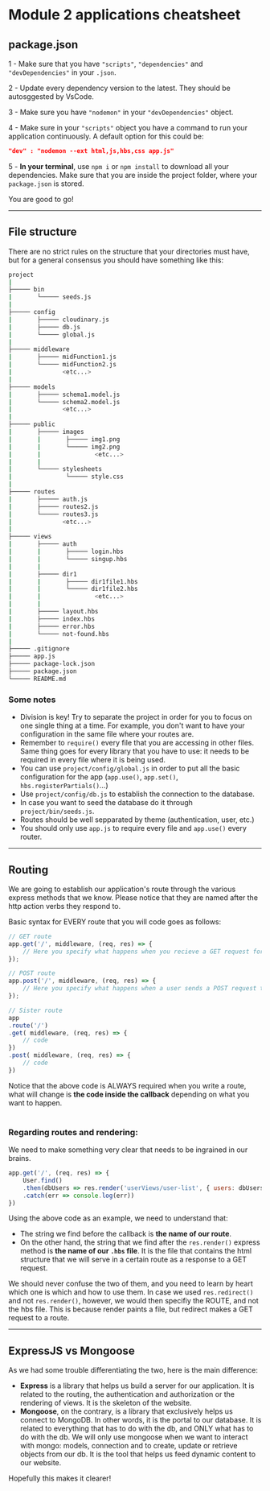 # **Module 2 applications cheatsheet**

## **package.json**

1 - Make sure that you have `"scripts"`, `"dependencies"` and `"devDependencies"` in your `.json`.

2 - Update every dependency version to the latest. They should be autosggested by VsCode.

3 - Make sure you have `"nodemon"` in your `"devDependencies"` object.

4 - Make sure in your `"scripts"` object you have a command to run your application continuously. A default option for this could be: 
```` JSON
"dev" : "nodemon --ext html,js,hbs,css app.js"
````

5 - **In your terminal**, use  `npm i` or `npm install` to download all your dependencies. Make sure that you are inside the project folder, where your `package.json` is stored.

You are good to go!

<hr>

## **File structure**

There are no strict rules on the structure that your directories must have, but for a general consensus you should have something like this:

``` bash
project
|
├───── bin
|       └───── seeds.js
|
├───── config
|       ├───── cloudinary.js
|       ├───── db.js
|       └───── global.js
|
├───── middleware
|       ├───── midFunction1.js
|       └───── midFunction2.js
|              <etc...>
|
├───── models
|       ├───── schema1.model.js
|       └───── schema2.model.js
|              <etc...>
|
├───── public
|       ├───── images
|       |       ├───── img1.png
|       |       └───── img2.png
|       |               <etc...>
|       |       
|       └───── stylesheets
|               └───── style.css
|
├───── routes
|       ├───── auth.js
|       ├───── routes2.js
|       └───── routes3.js
|              <etc...>
|
├───── views
|       ├───── auth
|       |       ├───── login.hbs
|       |       └───── singup.hbs
|       |      
|       ├───── dir1
|       |       ├───── dir1file1.hbs
|       |       └───── dir1file2.hbs
|       |               <etc...>
|       |
|       ├───── layout.hbs
|       ├───── index.hbs
|       ├───── error.hbs
|       └───── not-found.hbs
|
├───── .gitignore
├───── app.js
├───── package-lock.json
├───── package.json
└───── README.md
```

### **Some notes**
- Division is key! Try to separate the project in order for you to focus on one single thing at a time. For example, you don't want to have your configuration in the same file where your routes are.
- Remember to `require()` every file that you are accessing in other files. Same thing goes for every library that you have to use: it needs to be required in every file where it is being used.
- You can use `project/config/global.js` in order to put all the basic configuration for the app (`app.use()`, `app.set()`, `hbs.registerPartials()`...)
- Use `project/config/db.js` to establish the connection to the database.
- In case you want to seed the database do it through `project/bin/seeds.js`.
- Routes should be well sepparated by theme (authentication, user, etc.)
- You should only use `app.js` to require every file and `app.use()` every router.

<hr>

## **Routing**
We are going to establish our application's route through the various express methods that we know. Please notice that they are named after the http action verbs they respond to.

Basic syntax for EVERY route that you will code goes as follows:
```` js
// GET route
app.get('/', middleware, (req, res) => {
    // Here you specify what happens when you recieve a GET request for this route
});

// POST route
app.post('/', middleware, (req, res) => {
    // Here you specify what happens when a user sends a POST request to this route
});

// Sister route
app
.route('/')
.get( middleware, (req, res) => {
    // code
})
.post( middleware, (req, res) => {
    // code
})
````

Notice that the above code is ALWAYS required when you write a route, what will change is **the code inside the callback** depending on what you want to happen.
<br/>
<br/>

### **Regarding routes and rendering:**
We need to make something very clear that needs to be ingrained in our brains.
````js
app.get('/', (req, res) => {
    User.find()
    .then(dbUsers => res.render('userViews/user-list', { users: dbUsers }))
    .catch(err => console.log(err))
})
````
Using the above code as an example, we need to understand that:
- The string we find before the callback is **the name of our route**.
- On the other hand, the string that we find after the `res.render()` express method is **the name of our `.hbs` file**. It is the file that contains the html structure that we will serve in a certain route as a response to a GET request.

We should never confuse the two of them, and you need to learn by heart which one is which and how to use them. In case we used `res.redirect()` and not `res.render()`, however, we would then specifiy the ROUTE, and not the hbs file. This is because render paints a file, but redirect makes a GET request to a route.

<hr>

## **ExpressJS vs Mongoose**
As we had some trouble differentiating the two, here is the main difference:

- **Express** is a library that helps us build a server for our application. It is related to the routing, the authentication and authorization or the rendering of views. It is the skeleton of the website.
- **Mongoose**, on the contrary, is a library that exclusively helps us connect to MongoDB. In other words, it is the portal to our database. It is related to everything that has to do with the db, and ONLY what has to do with the db. We will only use mongoose when we want to interact with mongo: models, connection and to create, update or retrieve objects from our db. It is the tool that helps us feed dynamic content to our website.

Hopefully this makes it clearer!
